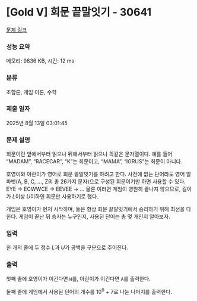 # [Gold V] 회문 끝말잇기 - 30641 

[문제 링크](https://www.acmicpc.net/problem/30641) 

### 성능 요약

메모리: 9836 KB, 시간: 12 ms

### 분류

조합론, 게임 이론, 수학

### 제출 일자

2025년 8월 13일 03:01:45

### 문제 설명

<p>회문이란 앞에서부터 읽으나 뒤에서부터 읽으나 똑같은 문자열이다. 예를 들어 “MADAM”, “RACECAR”, “K”는 회문이고, “MAMA”, “IGRUS”는 회문이 아니다.</p>

<p>호영이와 아란이가 영어로 회문 끝말잇기를 하려고 한다. 사전에 없는 단어라도 영어 알파벳(A, B, C, ..., Z의 총 26가지 문자)으로 구성된 회문이기만 하면 사용할 수 있다. EYE → ECWWCE → EEVEE → ... 물론 이러면 게임이 영원히 끝나지 않으므로, 길이가 <em>L</em>이상 <em>U</em>이하인 회문만 사용하기로 했다.</p>

<p>게임은 호영이가 먼저 시작하며, 둘은 항상 회문 끝말잇기에서 승리하기 위해 최선을 다한다. 게임이 끝난 뒤 승자는 누구인지, 사용된 단어는 총 몇 개인지 알아보자.</p>

### 입력 

 <p>한 개의 줄에 두 정수 <em>L</em>과 <em>U</em>가 공백을 구분으로 주어진다.</p>

### 출력 

 <p>첫째 줄에 호영이가 이긴다면 <code>H</code>를, 아란이가 이긴다면 <code>A</code>를 출력한다.</p>

<p>둘째 줄에 게임에서 사용된 단어의 개수를 10<sup>9</sup> + 7로 나눈 나머지를 출력한다.</p>

